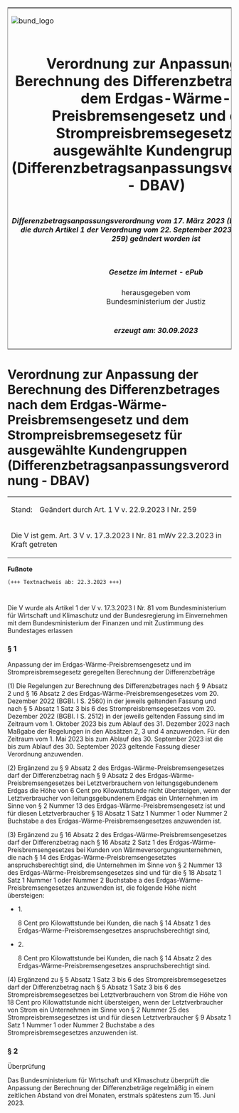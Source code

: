 <span id="DECKBLATT.html"></span>

<table border="0" frame="border" width="100%">

<tr valign="top">

<td align="left">

![bund\_logo](BfJ_2021_Web_de_de.gif)

</td>

<td align="right">

 

</td>

</tr>

<tr align="center" valign="middle">

<td colspan="2">

# Verordnung zur Anpassung der Berechnung des Differenzbetrages nach dem Erdgas-Wärme-Preisbremsengesetz und dem Strompreisbremsegesetz für ausgewählte Kundengruppen (Differenzbetragsanpassungsverordnung - DBAV)

</td>

</tr>

<tr align="center" valign="middle">

<td colspan="2">

##### Differenzbetragsanpassungsverordnung vom 17. März 2023 (BGBl. 2023 I Nr. 81), die durch Artikel 1 der Verordnung vom 22. September 2023 (BGBl. 2023 I Nr. 259) geändert worden ist

</td>

</tr>

<tr align="center" valign="middle">

<td colspan="2">

  
  

##### Gesetze im Internet - ePub  
  
herausgegeben vom  
Bundesministerium der Justiz

</td>

</tr>

<tr align="center" valign="bottom">

<td colspan="2">

  
  

##### erzeugt am: 30.09.2023

</td>

</tr>

</table>

<span id="BJNR0510B0023.html"></span>

# Verordnung zur Anpassung der Berechnung des Differenzbetrages nach dem Erdgas-Wärme-Preisbremsengesetz und dem Strompreisbremsegesetz für ausgewählte Kundengruppen (Differenzbetragsanpassungsverordnung - DBAV)

<div>

<div class="jnhtml">

<table width="100%">

<colgroup>

<col width="10%">

</col>

<col width="90%">

</col>

</colgroup>

<tr>

<td>

Stand:

</div>

</div>

</td>

<td>

Geändert durch Art. 1 V v. 22.9.2023 I Nr. 259

</td>

</tr>

<tr>

<td colspan="2">

Die V ist gem. Art. 3 V v. 17.3.2023 I Nr. 81 mWv 22.3.2023 in Kraft
getreten

</td>

</tr>

</table>

</div>

</div>

<div>

  
**Fußnote**

<div class="jnhtml">

<div>

<div class="jurAbsatz">

  

``` 
(+++ Textnachweis ab: 22.3.2023 +++)

 
```

Die V wurde als Artikel 1 der V v. 17.3.2023 I Nr. 81 vom
Bundesministerium für Wirtschaft und Klimaschutz und der Bundesregierung
im Einvernehmen mit dem Bundesministerium der Finanzen und mit
Zustimmung des Bundestages erlassen

</div>

</div>

</div>

</div>

<span id="BJNR0510B0023BJNE000101377.html"></span>

### § 1  
Anpassung der im Erdgas-Wärme-Preisbremsengesetz und im Strompreisbremsegesetz geregelten Berechnung der Differenzbeträge

<div>

<div class="jnhtml">

<div>

<div class="jurAbsatz">

(1) Die Regelungen zur Berechnung des Differenzbetrages nach § 9 Absatz
2 und § 16 Absatz 2 des Erdgas-Wärme-Preisbremsengesetzes vom 20.
Dezember 2022 (BGBI. I S. 2560) in der jeweils geltenden Fassung und
nach § 5 Absatz 1 Satz 3 bis 6 des Strompreisbremsegesetzes vom 20.
Dezember 2022 (BGBI. I S. 2512) in der jeweils geltenden Fassung sind im
Zeitraum vom 1. Oktober 2023 bis zum Ablauf des 31. Dezember 2023 nach
Maßgabe der Regelungen in den Absätzen 2, 3 und 4 anzuwenden. Für den
Zeitraum vom 1. Mai 2023 bis zum Ablauf des 30. September 2023 ist die
bis zum Ablauf des 30. September 2023 geltende Fassung dieser Verordnung
anzuwenden.

</div>

<div class="jurAbsatz">

(2) Ergänzend zu § 9 Absatz 2 des Erdgas-Wärme-Preisbremsengesetzes darf
der Differenzbetrag nach § 9 Absatz 2 des
Erdgas-Wärme-Preisbremsengesetzes bei Letztverbrauchern von
leitungsgebundenem Erdgas die Höhe von 6 Cent pro Kilowattstunde nicht
übersteigen, wenn der Letztverbraucher von leitungsgebundenem Erdgas
ein Unternehmen im Sinne von § 2 Nummer 13 des
Erdgas-Wärme-Preisbremsengesetz ist und für diesen Letztverbraucher §
18 Absatz 1 Satz 1 Nummer 1 oder Nummer 2 Buchstabe a des
Erdgas-Wärme-Preisbremsengesetzes anzuwenden ist.

</div>

<div class="jurAbsatz">

(3) Ergänzend zu § 16 Absatz 2 des Erdgas-Wärme-Preisbremsengesetzes
darf der Differenzbetrag nach § 16 Absatz 2 Satz 1 des
Erdgas-Wärme-Preisbremsengesetzes bei Kunden von
Wärmeversorgungsunternehmen, die nach § 14 des
Erdgas-Wärme-Preisbremsengesetztes anspruchsberechtigt sind, die
Unternehmen im Sinne von § 2 Nummer 13 des
Erdgas-Wärme-Preisbremsengesetzes sind und für die § 18 Absatz 1 Satz 1
Nummer 1 oder Nummer 2 Buchstabe a des Erdgas-Wärme-Preisbremsengesetzes
anzuwenden ist, die folgende Höhe nicht übersteigen:

  - 1\.
    
    <div>
    
    8 Cent pro Kilowattstunde bei Kunden, die nach § 14 Absatz 1 des
    Erdgas-Wärme-Preisbremsengesetzes anspruchsberechtigt sind,
    
    </div>

  - 2\.
    
    <div>
    
    8 Cent pro Kilowattstunde bei Kunden, die nach § 14 Absatz 2 des
    Erdgas-Wärme-Preisbremsengesetzes anspruchsberechtigt sind.
    
    </div>

</div>

<div class="jurAbsatz">

(4) Ergänzend zu § 5 Absatz 1 Satz 3 bis 6 des Strompreisbremsegesetzes
darf der Differenzbetrag nach § 5 Absatz 1 Satz 3 bis 6 des
Strompreisbremsegesetzes bei Letztverbrauchern von Strom die Höhe von 18
Cent pro Kilowattstunde nicht übersteigen, wenn der Letztverbraucher von
Strom ein Unternehmen im Sinne von § 2 Nummer 25 des
Strompreisbremsegesetzes ist und für diesen Letztverbraucher § 9 Absatz
1 Satz 1 Nummer 1 oder Nummer 2 Buchstabe a des Strompreisbremsegesetzes
anzuwenden ist.

</div>

</div>

</div>

</div>

<span id="BJNR0510B0023BJNE000200000.html"></span>

### § 2  
Überprüfung

<div>

<div class="jnhtml">

<div>

<div class="jurAbsatz">

Das Bundesministerium für Wirtschaft und Klimaschutz überprüft die
Anpassung der Berechnung der Differenzbeträge regelmäßig in einem
zeitlichen Abstand von drei Monaten, erstmals spätestens zum 15. Juni
2023.

</div>

</div>

</div>

</div>
